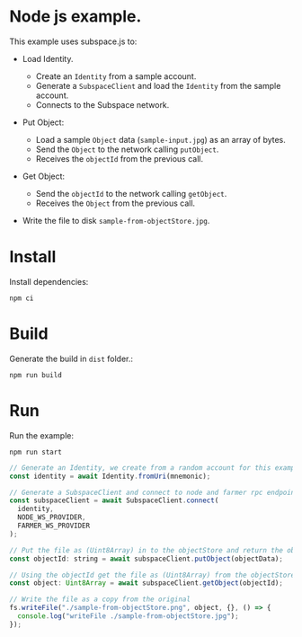 # Node js example.

This example uses subspace.js to:

- Load Identity.

  - Create an `Identity` from a sample account.
  - Generate a `SubspaceClient` and load the `Identity` from the sample account.
  - Connects to the Subspace network.

- Put Object:

  - Load a sample `Object` data (`sample-input.jpg`) as an array of bytes.
  - Send the `Object` to the network calling `putObject`.
  - Receives the `objectId` from the previous call.

- Get Object:

  - Send the `objectId` to the network calling `getObject`.
  - Receives the `Object` from the previous call.

- Write the file to disk `sample-from-objectStore.jpg`.

# Install

Install dependencies:

`npm ci`

# Build

Generate the build in `dist` folder.:

`npm run build`

# Run

Run the example:

`npm run start`

```javascript
// Generate an Identity, we create from a random account for this example.
const identity = await Identity.fromUri(mnemonic);

// Generate a SubspaceClient and connect to node and farmer rpc endpoints.
const subspaceClient = await SubspaceClient.connect(
  identity,
  NODE_WS_PROVIDER,
  FARMER_WS_PROVIDER
);

// Put the file as (Uint8Array) in to the objectStore and return the objectId
const objectId: string = await subspaceClient.putObject(objectData);

// Using the objectId get the file as (Uint8Array) from the objectStore.
const object: Uint8Array = await subspaceClient.getObject(objectId);

// Write the file as a copy from the original
fs.writeFile("./sample-from-objectStore.png", object, {}, () => {
  console.log("writeFile ./sample-from-objectStore.jpg");
});
```
